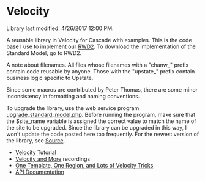 # Velocity

Library last modified: 4/26/2017 12:00 PM.

A reusable library in Velocity for Cascade with examples. This is the code base I use to implement our <a href="https://github.com/wingmingchan/RWD2">RWD2</a>. To download the implementation of the Standard Model, go to RWD2.

A note about filenames. All files whose filenames with a "chanw_" prefix contain code reusable by anyone. Those with the "upstate_" prefix contain business logic specific to Upstate.

Since some macros are contributed by Peter Thomas, there are some minor inconsistency in formatting and naming conventions.

To upgrade the library, use the web service program <a href="https://github.com/wingmingchan/velocity/blob/master/library/upgrade_standard_model.php">upgrade_standard_model.php</a>. Before running the program, make sure that the $site_name variable is assigned the correct value to match the name of the site to be upgraded. Since the library can be upgraded in this way, I won't update the code posted here too frequently. For the newest version of the library, see <a href="http://www.upstate.edu/cascade-admin/standard-model/source/index.php">Source</a>.

<ul>
<li>
<a href="http://www.upstate.edu/cascade-admin/formats/velocity/courses/index.php">Velocity Tutorial</a></li>
<li><a href="https://www.youtube.com/playlist?list=PL5FL7lAbKiG-AYX35qK8y0FN7RgJl9ISD">Velocity and More</a> recordings</li>
<li><a href="https://www.youtube.com/playlist?list=PLiPcpR6GRx5dN3Z5-tAAMLgFX59Njkv6f">One Template, One Region, and Lots of Velocity Tricks</a></li>
<li><a href="http://www.upstate.edu/cascade-admin/formats/velocity/api-documentation/index.php">API Documentation</a></li>
</ul>